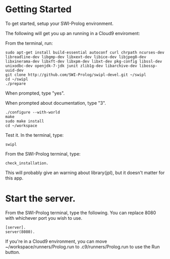 # Getting Started
To get started, setup your SWI-Prolog environment.

The following will get you up an running in a Cloud9 enviroment:

From the terminal, run:

```
sudo apt-get install build-essential autoconf curl chrpath ncurses-dev libreadline-dev libgmp-dev libxext-dev libice-dev libjpeg8-dev libxinerama-dev libxft-dev libxpm-dev libxt-dev pkg-config libssl-dev unixodbc-dev openjdk-7-jdk junit zlib1g-dev libarchive-dev libossp-uuid-dev
git clone http://github.com/SWI-Prolog/swipl-devel.git ~/swipl
cd ~/swipl
./prepare
```

When prompted, type "yes".

When prompted about documentation, type "3".

```
./configure --with-world
make
sudo make install
cd ~/workspace
```

Test it. In the terminal, type:
```
swipl
```
From the SWI-Prolog terminal, type:
```
check_installation.
```
This will probably give an warning about library(jpl), but it doesn't matter for this app.

# Start the server.

From the SWI-Prolog terminal, type the following. You can replace 8080 with whichever port you wish to use.

``` 
[server].
server(8080).
```

If you're in a Cloud9 environment, you can move ~/workspace/runners/Prolog.run to .c9/runners/Prolog.run to use the Run button.
